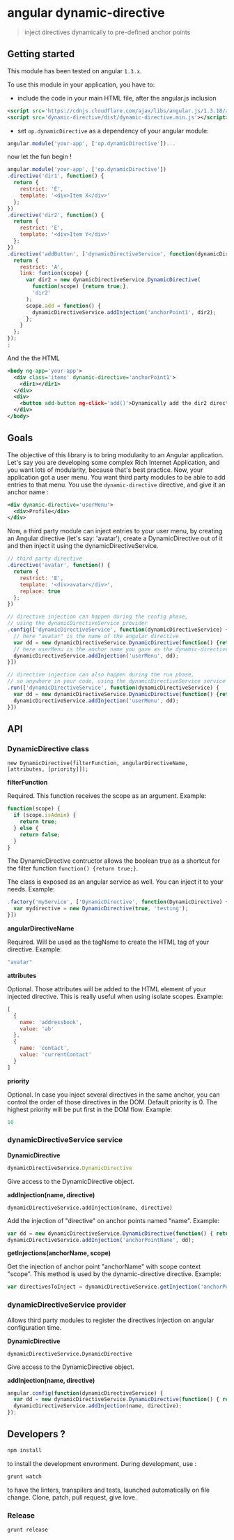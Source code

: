 # angular dynamic-directive

> inject directives dynamically to pre-defined anchor points

## Getting started

This module has been tested on angular `1.3.x`.

To use this module in your application, you have to:

* include the code in your main HTML file, after the angular.js inclusion

```xml
<script src='https://cdnjs.cloudflare.com/ajax/libs/angular.js/1.3.18/angular.js'></script>
<script src='dynamic-directive/dist/dynamic-directive.min.js'></script>
```

* set `op.dynamicDirective` as a dependency of your angular module:

```javascript
angular.module('your-app', ['op.dynamicDirective'])...
```

now let the fun begin !

```javascript
angular.module('your-app', ['op.dynamicDirective'])
.directive('dir1', function() {
  return {
    restrict: 'E',
    template: '<div>Item X</div>'
  };
})
.directive('dir2', function() {
  return {
    restrict: 'E',
    template: '<div>Item Y</div>'
  };
})
.directive('addButton', ['dynamicDirectiveService', function(dynamicDirectiveService) {
  return {
    restrict: 'A',
    link: funtion(scope) {
      var dir2 = new dynamicDirectiveService.DynamicDirective(
        function(scope) {return true;},
        'dir2'
      );
      scope.add = function() {
        dynamicDirectiveService.addInjection('anchorPoint1', dir2);
      };
    }
  };
});
;
```

And the the HTML

```xml
<body ng-app='your-app'>
  <div class='items' dynamic-directive='anchorPoint1'>
    <dir1></dir1>
  </div>
  <div>
    <button add-button ng-click='add()'>Dynamically add the dir2 directive</button>
  </div>
</body>
```

## Goals

The objective of this library is to bring modularity to an Angular application. Let's say you are developing some complex Rich Internet Application, and you want lots of modularity, because that's best practice. Now, your application got a user menu. You want third party modules to be able to add entries to that menu. You use the `dynamic-directive` directive, and give it an anchor name :

```xml
<div dynamic-directive='userMenu'>
  <div>Profile</div>
</div>
```

Now, a third party module can inject entries to your user menu, by creating an Angular directive (let's say: 'avatar'), create a DynamicDirective out of it and then inject it using the dynamicDirectiveService.

```javascript
// third party directive
.directive('avatar', function() {
  return {
    restrict: 'E',
    template: '<div>avatar</div>',
    replace: true
  };
})

// directive injection can happen during the config phase,
// using the dynamicDirectiveService provider
.config(['dynamicDirectiveService', function(dynamicDirectiveService) {
  // here "avatar" is the name of the angular directive
  var dd = new dynamicDirectiveService.DynamicDirective(function() {return true;}, 'avatar');
  // here userMenu is the anchor name you gave as the dynamic-directive attribute value
  dynamicDirectiveService.addInjection('userMenu', dd);
}])

// directive injection can also happen during the run phase,
// so anywhere in your code, using the dynamicDirectiveService service
.run(['dynamicDirectiveService', function(dynamicDirectiveService) {
  var dd = new dynamicDirectiveService.DynamicDirective(function() {return true;}, 'avatar');
  dynamicDirectiveService.addInjection('userMenu', dd);
}])
```
## API

### DynamicDirective class

    new DynamicDirective(filterFunction, angularDirectiveName, [attributes, [priority]]);

**filterFunction**

Required. This function receives the scope as an argument. Example:

```javascript
function(scope) {
  if (scope.isAdmin) {
    return true;
  } else {
    return false;
  }
}
```

The DynamicDirective contructor allows the boolean true as a shortcut for the filter function ```function() {return true;}```.

The class is exposed as an angular service as well. You can inject it to your needs. Example:

```javascript
.factory('myService', ['DynamicDirective', function(DynamicDirective) {
  var mydirective = new DynamicDirective(true, 'testing');
}])
```

**angularDirectiveName**

Required. Will be used as the tagName to create the HTML tag of your directive. Example:

```javascript
"avatar"
```

**attributes**

Optional. Those attributes will be added to the HTML element of your injected directive.
This is really useful when using isolate scopes. Example:

```javascript
[
  {
    name: 'addressbook',
    value: 'ab'
  },
  {
    name: 'contact',
    value: 'currentContact'
  }
]
```

**priority**

Optional. In case you inject several directives in the same anchor, you can control the order of those directives in the DOM.
Default priority is 0. The highest priority will be put first in the DOM flow. Example:

```javascript
10
```

### dynamicDirectiveService service

**DynamicDirective**

```javascript
dynamicDirectiveService.DynamicDirective
```

Give access to the DynamicDirective object.

**addInjection(name, directive)**

    dynamicDirectiveService.addInjection(name, directive)

Add the injection of "directive" on anchor points named "name". Example:

```javascript
var dd = new dynamicDirectiveService.DynamicDirective(function() { return true;}, 'directivename');
dynamicDirectiveService.addInjection('anchorPointName', dd);
```

**getInjections(anchorName, scope)**

Get the injection of anchor point "anchorName" with scope context "scope". This method is used by the dynamic-directive directive. Example:

```javascript
var directivesToInject = dynamicDirectiveService.getInjection('anchorPointName', {});
```

### dynamicDirectiveService provider

Allows third party modules to register the directives injection on angular configuration time.

**DynamicDirective**

    dynamicDirectiveService.DynamicDirective

Give access to the DynamicDirective object.

**addInjection(name, directive)**

```javascript
angular.config(function(dynamicDirectiveService) {
  var dd = new dynamicDirectiveService.DynamicDirective(function() { return true:}, 'thename');
  dynamicDirectiveService.addInjection(name, directive);
});
```

## Developers ?

```bash
npm install
```

to install the development envronment. During development, use :

```bash
grunt watch
```

to have the linters, transpilers and tests, launched automatically on file change. Clone, patch, pull request, give love.

### Release

```bash
grunt release
```

